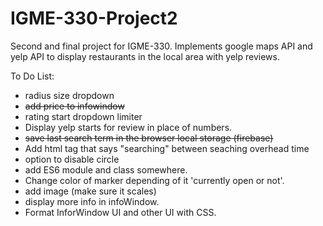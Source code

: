 # IGME-330-Project2
Second and final project for IGME-330. Implements google maps API and yelp API to display restaurants in the local area with yelp reviews.

To Do List:
- radius size dropdown
- ~~add price to infowindow~~
- rating start dropdown limiter
- Display yelp starts for review in place of numbers.
- ~~save last search term in the browser local storage (firebase)~~
- Add html tag that says "searching" between seaching overhead time
- option to disable circle
- add ES6 module and class somewhere.
- Change color of marker depending of it 'currently open or not'.
- add image (make sure it scales)
- display more info in infoWindow.
- Format InforWindow UI and other UI with CSS.



